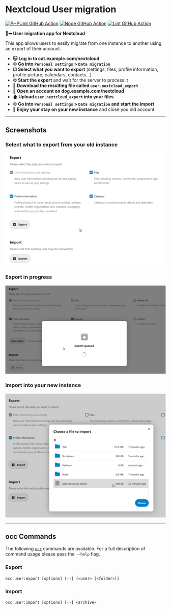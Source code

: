 # Nextcloud User migration

[![PHPUnit GitHub Action](https://github.com/nextcloud/user_migration/workflows/PHPUnit/badge.svg)](https://github.com/nextcloud/user_migration/actions?query=workflow%3APHPUnit)
[![Node GitHub Action](https://github.com/nextcloud/user_migration/workflows/Node/badge.svg)](https://github.com/nextcloud/user_migration/actions?query=workflow%3ANode)
[![Lint GitHub Action](https://github.com/nextcloud/user_migration/workflows/Lint/badge.svg)](https://github.com/nextcloud/user_migration/actions?query=workflow%3ALint)

**👤➡ User migration app for Nextcloud**

This app allows users to easily migrate from one instance to another using an export of their account.

- **🐱 Log in to cat.example.com/nextcloud**
- **⚙ Go into `Personal settings` > `Data migration`**
- **☑ Select what you want to export** (settings, files, profile information, profile picture, calendars, contacts…)
- **⚙ Start the export** and wait for the server to process it
- **📁 Download the resulting file called `user.nextcloud_export`**
- **🐶 Open an account on dog.example.com/nextcloud**
- **🡅 Upload `user.nextcloud_export` into your files**
- **⚙ Go into `Personal settings` > `Data migration` and start the import**
- **🎉 Enjoy your stay on your new instance** and close you old account

---

## Screenshots

### Select what to export from your old instance
![Export data selection](screenshots/export.png)

### Export in progress
![Export in progress](screenshots/exporting.png)

### Import into your new instance
![Import file selection](screenshots/import.png)

---

## occ Commands

The following [`occ`](https://docs.nextcloud.com/server/latest/admin_manual/configuration_server/occ_command.html) commands are available. For a full description of command usage please pass the `--help` flag.

### Export

```
occ user:export [options] [--] [<user> [<folder>]]
```

### Import

```
occ user:import [options] [--] <archive>
```
